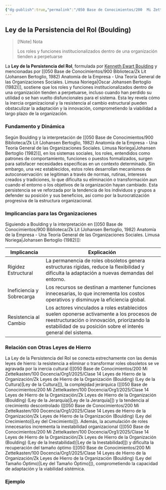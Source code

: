 ```yaml
---
{"dg-publish":true,"permalink":"/050 Base de Conocimientos/200  Mi Zettelkasten/100 Docencia/Org1/2025/Clase 14 Leyes de Hierro de la Organización/Zk Leyes de Hierro de la Organización (Boulding) (Ley de la Persistencia del Rol)/","tags":["digitalGarden"]}
---
```


## Ley de la Persistencia del Rol (Boulding)

> [!Note] Nota
> 
> Los roles y funciones institucionalizados dentro de una organización tienden a perpetuarse
 

La **Ley de la Persistencia del Rol**, formulada por [Kenneth Ewart Boulding](https://es.wikipedia.org/wiki/Kenneth_Boulding) y mencionadas por [[050 Base de Conocimientos/900 Biblioteca/Zk Lit (Johansen Bertoglio, 1982) Anatomía de la Empresa - Una Teoría General de las Organizaciones Sociales. Limusa  Noriega\|Oscar Johansen Bertoglio (1982)]], sostiene que los roles y funciones institucionalizados dentro de una organización tienden a perpetuarse, incluso cuando han perdido su utilidad o se han vuelto disfuncionales para el sistema. Esta ley revela cómo la inercia organizacional y la resistencia al cambio estructural pueden obstaculizar la adaptación y la innovación, comprometiendo la viabilidad a largo plazo de la organización.

### Fundamento y Dinámica

Según Boulding y la interpretación de [[050 Base de Conocimientos/900 Biblioteca/Zk Lit (Johansen Bertoglio, 1982) Anatomía de la Empresa - Una Teoría General de las Organizaciones Sociales. Limusa  Noriega\|Johansen Bertoglio (1982)]], en los sistemas sociales, los roles, entendidos como patrones de comportamiento, funciones o puestos formalizados, surgen para satisfacer necesidades específicas en un contexto determinado. Sin embargo, una vez establecidos, estos roles desarrollan mecanismos de autoconservación: se legitiman a través de normas, rutinas, intereses creados y tradiciones, lo que dificulta su eliminación o transformación aun cuando el entorno o los objetivos de la organización hayan cambiado. Esta persistencia se ve reforzada por la tendencia de los individuos y grupos a defender su posición y sus beneficios, así como por la burocratización progresiva de la estructura organizacional.

### Implicancias para las Organizaciones

 Siguiendo a Boulding y la interpretación en [[050 Base de Conocimientos/900 Biblioteca/Zk Lit (Johansen Bertoglio, 1982) Anatomía de la Empresa - Una Teoría General de las Organizaciones Sociales. Limusa  Noriega\|Johansen Bertoglio (1982)]]:

| Implicancia               | Explicación                                                                                                                                                                                              |
| ------------------------- | -------------------------------------------------------------------------------------------------------------------------------------------------------------------------------------------------------- |
| Rigidez Estructural       | La permanencia de roles obsoletos genera estructuras rígidas, reduce la flexibilidad y dificulta la adaptación a nuevas demandas del entorno.                                                            |
| Ineficiencia y Sobrecarga | Los recursos se destinan a mantener funciones innecesarias, lo que incrementa los costos operativos y disminuye la eficiencia global.                                                                    |
| Resistencia al Cambio     | Los actores vinculados a roles establecidos suelen oponerse activamente a los procesos de reestructuración o innovación, priorizando la estabilidad de su posición sobre el interés general del sistema. |

### Relación con Otras Leyes de Hierro

La Ley de la Persistencia del Rol se conecta estrechamente con las demás leyes de hierro: la resistencia a eliminar o transformar roles obsoletos se ve agravada por la inercia cultural ([[050 Base de Conocimientos/200  Mi Zettelkasten/100 Docencia/Org1/2025/Clase 14 Leyes de Hierro de la Organización/Zk Leyes de Hierro de la Organización (Boulding) (Ley de la Cultura)\|Ley de la Cultura]]), la complejidad jerárquica ([[050 Base de Conocimientos/200  Mi Zettelkasten/100 Docencia/Org1/2025/Clase 14 Leyes de Hierro de la Organización/Zk Leyes de Hierro de la Organización (Boulding) (Ley de la Jerarquía)\|Ley de la Jerarquía]]) y la tendencia al crecimiento descontrolado ([[050 Base de Conocimientos/200  Mi Zettelkasten/100 Docencia/Org1/2025/Clase 14 Leyes de Hierro de la Organización/Zk Leyes de Hierro de la Organización (Boulding) (Ley del Crecimiento)\|Ley del Crecimiento]]). Además, la acumulación de roles innecesarios incrementa la inestabilidad organizacional ([[050 Base de Conocimientos/200  Mi Zettelkasten/100 Docencia/Org1/2025/Clase 14 Leyes de Hierro de la Organización/Zk Leyes de Hierro de la Organización (Boulding) (Ley de la Inestabilidad)\|Ley de la Inestabilidad]]) y dificulta la recuperación del tamaño óptimo ([[050 Base de Conocimientos/200  Mi Zettelkasten/100 Docencia/Org1/2025/Clase 14 Leyes de Hierro de la Organización/Zk Leyes de Hierro de la Organización (Boulding) (Ley del Tamaño Óptimo)\|Ley del Tamaño Óptimo]]), comprometiendo la capacidad de adaptación y la viabilidad sistémica.

### Ejemplo
